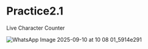 # Practice2.1
Live Character Counter

![WhatsApp Image 2025-09-10 at 10 08 01_5914e291](https://github.com/user-attachments/assets/50e7bbe1-b861-462b-9349-6854b44d9b3e)

